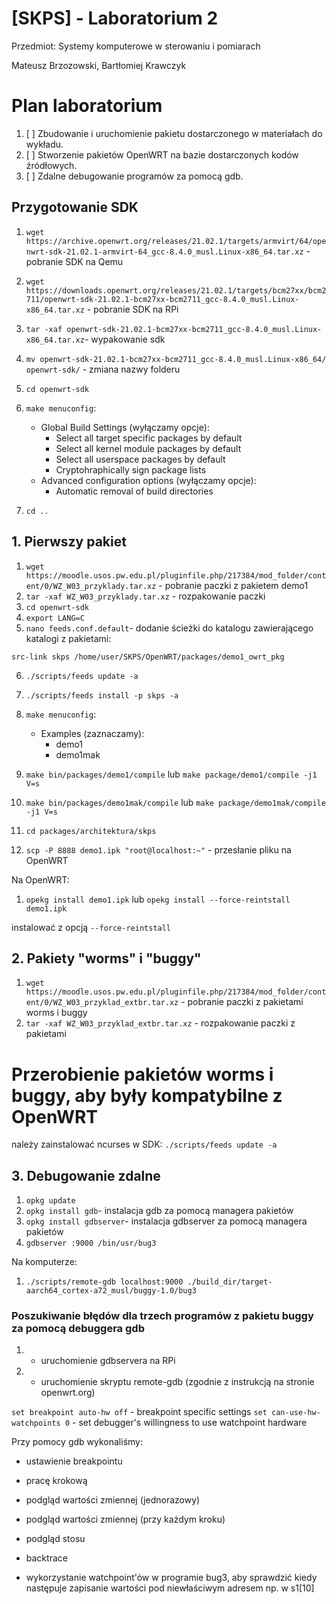 # [SKPS] - Laboratorium 2

Przedmiot:
Systemy komputerowe w sterowaniu i pomiarach

Mateusz Brzozowski, Bartłomiej Krawczyk

# Plan laboratorium
1. [ ] Zbudowanie i uruchomienie pakietu dostarczonego w materiałach do wykładu.
2. [ ] Stworzenie pakietów OpenWRT na bazie dostarczonych kodów źródłowych.
3. [ ] Zdalne debugowanie programów za pomocą gdb.

## Przygotowanie SDK

1. `wget https://archive.openwrt.org/releases/21.02.1/targets/armvirt/64/openwrt-sdk-21.02.1-armvirt-64_gcc-8.4.0_musl.Linux-x86_64.tar.xz` - pobranie SDK na Qemu

1. `wget https://downloads.openwrt.org/releases/21.02.1/targets/bcm27xx/bcm2711/openwrt-sdk-21.02.1-bcm27xx-bcm2711_gcc-8.4.0_musl.Linux-x86_64.tar.xz` - pobranie SDK na RPi
2. `tar -xaf openwrt-sdk-21.02.1-bcm27xx-bcm2711_gcc-8.4.0_musl.Linux-x86_64.tar.xz`- wypakowanie sdk
3. `mv openwrt-sdk-21.02.1-bcm27xx-bcm2711_gcc-8.4.0_musl.Linux-x86_64/ openwrt-sdk/` - zmiana nazwy folderu
4. `cd openwrt-sdk`
5. `make menuconfig`:
    - Global Build Settings (wyłączamy opcje):
        - Select all target specific packages by default
        - Select all kernel module packages by default
        - Select all userspace packages by default
        - Cryptohraphically sign package lists
    - Advanced configuration options (wyłączamy opcje):
        - Automatic removal of build directories
6. `cd ..`

## 1. Pierwszy pakiet
1. `wget https://moodle.usos.pw.edu.pl/pluginfile.php/217384/mod_folder/content/0/WZ_W03_przyklady.tar.xz` - pobranie paczki z pakietem demo1
2. `tar -xaf WZ_W03_przyklady.tar.xz` - rozpakowanie paczki
3. `cd openwrt-sdk`
4. `export LANG=C`
5. `nano feeds.conf.default`- dodanie ścieżki do katalogu zawierającego katalogi z pakietami:
```
src-link skps /home/user/SKPS/OpenWRT/packages/demo1_owrt_pkg
```
6. `./scripts/feeds update -a`
7. `./scripts/feeds install -p skps -a`
8. `make menuconfig`:
    - Examples (zaznaczamy):
        - demo1
        - demo1mak
9. `make bin/packages/demo1/compile` lub `make package/demo1/compile -j1 V=s`
9. `make bin/packages/demo1mak/compile` lub `make package/demo1mak/compile -j1 V=s`

10. `cd packages/architektura/skps`
11. `scp -P 8888 demo1.ipk "root@localhost:~"` - przesłanie pliku na OpenWRT

Na OpenWRT:
1. `opekg install demo1.ipk` lub `opekg install --force-reintstall demo1.ipk`

instalować z opcją `--force-reintstall`

## 2. Pakiety "worms" i "buggy"

1. `wget https://moodle.usos.pw.edu.pl/pluginfile.php/217384/mod_folder/content/0/WZ_W03_przyklad_extbr.tar.xz` - pobranie paczki z pakietami worms i buggy
2. `tar -xaf WZ_W03_przyklad_extbr.tar.xz` - rozpakowanie paczki z pakietami

# Przerobienie pakietów worms i buggy, aby były kompatybilne z OpenWRT



należy zainstalować ncurses w SDK:
`./scripts/feeds update -a`


## 3. Debugowanie zdalne
1. `opkg update`
1. `opkg install gdb`- instalacja gdb za pomocą managera pakietów
2. `opkg install gdbserver`- instalacja gdbserver za pomocą managera pakietów
3. `gdbserver :9000 /bin/usr/bug3`

Na komputerze:
1. `./scripts/remote-gdb localhost:9000 ./build_dir/target-aarch64_cortex-a72_musl/buggy-1.0/bug3`

### Poszukiwanie błędów dla trzech programów z pakietu buggy za pomocą debuggera gdb

1. - uruchomienie gdbservera na RPi
2. - uruchomienie skryptu remote-gdb (zgodnie z instrukcją na stronie openwrt.org)

`set breakpoint auto-hw off` - breakpoint specific settings
`set can-use-hw-watchpoints 0` - set debugger's willingness to use watchpoint hardware

Przy pomocy gdb wykonaliśmy:
- ustawienie breakpointu

- pracę krokową

- podgląd wartości zmiennej (jednorazowy)

- podgląd wartości zmiennej (przy każdym kroku)

- podgląd stosu

- backtrace

- wykorzystanie watchpoint'ów w programie bug3, aby sprawdzić kiedy następuje zapisanie wartości pod niewłaściwym adresem np. w s1[10]

